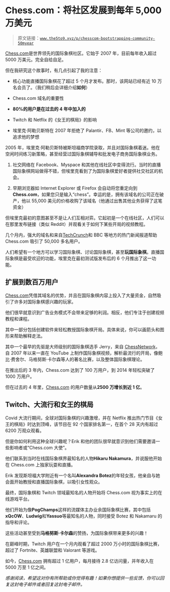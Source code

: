 # Chess.com：将社区发展到每年 5,000 万美元

> 原文链接：[`www.the5to9.xyz/p/chesscom-bootstrapping-community-50myear`](https://www.the5to9.xyz/p/chesscom-bootstrapping-community-50myear)

[Chess.com](http://Chess.com?utm_source=www.the5to9.xyz&utm_medium=referral&utm_campaign=chess-com-bootstrapping-a-community-to-50m-year)是世界领先的国际象棋社区。它始于 2007 年，目前每年收入超过 5000 万美元。完全自给自足。

但在我研究这个故事时，有几点引起了我的注意：

+   核心功能直播国际象棋花了超过 5 个月才发布。那时，该网站已经有近 10 万名会员了。（我们稍后会详细介绍**如何**）

+   Chess.com 域名的重要性

+   **80%的用户是在过去的 4 年中加入的**

+   Twitch 和 Netflix 的《女王的棋局》的影响

+   埃里克·阿勒贝斯特在 2007 年拒绝了 Palantir、FB、Mint 等公司的邀约，以追求他的梦想

2005 年，埃里克·阿勒贝斯特被斯坦福商学院录取，并且对国际象棋着迷。他在空闲时间练习新策略，甚至经营过国际象棋辅导和批发电子商务国际象棋业务。

1.  社交网络在 Facebook、Myspace 和其他在线社区中变得流行。当时的直播国际象棋网站做得不错，但埃里克看到了为国际象棋爱好者提供社交社区的机会。

1.  早期浏览器如 Internet Explorer 或 Firefox 会自动将您重定向到**Chess.com**，如果您只是输入“chess”。幸运的是，拥有该域名的公司正在破产，他以 55,000 美元的价格收购了该域名（他通过出售其他业务获得了这笔资金）

但埃里克最初的意图甚至不是让人们互相对弈。它起初是一个在线社区，人们可以在那里发布链接（类似 Reddit）并观看关于如何下某些开局的视频教程。

几个月内，强大的域名和来自[TechCrunch](https://techcrunch.com/2007/07/08/chesscom-a-social-networking-site-forwell-you-can-probably-guess/?utm_source=www.the5to9.xyz&utm_medium=referral&utm_campaign=chess-com-bootstrapping-a-community-to-50m-year)和 BBC 等地方的热门新闻报道帮助 Chess.com 吸引了 50,000 多名用户。

人们希望有一个地方可以学习国际象棋、讨论国际象棋，甚至**玩国际象棋**。直播国际象棋是最受欢迎的功能，埃里克在最初测试版发布后的 6 个月推出了这一功能。

## 扩展到数百万用户

[Chess.com](http://Chess.com?utm_source=www.the5to9.xyz&utm_medium=referral&utm_campaign=chess-com-bootstrapping-a-community-to-50m-year)凭借其域名的优势，并且在国际象棋内容上投入了大量资金，自然吸引了许多对国际象棋感兴趣的玩家。

他们很早就意识到广告业务模式不会带来足够的利润。相反，他们专注于创建视频教程和课程。

其中一部分包括创建软件来轻松教授国际象棋开局。具体来说，你可以画箭头和图形来帮助解释走法。

其中一个最早的先驱是大师级别的国际象棋选手 Jerry，来自 [ChessNetwork](https://www.youtube.com/@ChessNetwork/featured?utm_source=www.the5to9.xyz&utm_medium=referral&utm_campaign=chess-com-bootstrapping-a-community-to-50m-year)，自 2007 年以来一直在 YouTube 上制作国际象棋视频，解析最流行的开局，像鲍比·费舍尔、马格努斯·卡尔森等人的著名比赛，以及整体国际象棋理论。

在推出后的 3 年内，Chess.com 达到了 100 万用户，到 2014 年轻松突破了 1000 万用户。

但在过去的 4 年里，[Chess.com](http://Chess.com?utm_source=www.the5to9.xyz&utm_medium=referral&utm_campaign=chess-com-bootstrapping-a-community-to-50m-year) 的用户数量从**2500 万增长到近 1 亿**。

## Twitch、大流行和女王的棋局

Covid 大流行期间，全球对国际象棋的兴趣激增，并在 Netflix 推出热门节目《女王的棋局》时达到顶峰，该节目在 92 个国家排名第一，在首个 28 天内有超过 6200 万观众观看。

但是你如何利用这种全球兴趣呢？Erik 和他的团队很早就意识到他们需要邀请一些影响者或“Chess.com 大使”。

他们联系到当时在线国际象棋界最知名的人物**Hikaru Nakamura**，并说服他开始在 Chess.com 上独家玩耍和直播。

Erik 发现斯坦福大学附近有一个名叫**Alexandra Botez**的年轻女孩，他亲自与她会面开始教授和直播国际象棋，以吸引女性观众。

最终，国际象棋和 Twitch 领域最知名的人物开始将 Chess.com 视为事实上的在线游戏平台。

他们开始为像**PogChamps**这样的流媒体主办业余国际象棋比赛，其中包括**xQcOW**、**Ludwig**和**Yassuo**等最知名的人物，同时接受 Botez 和 Nakamaru 的指导和评论。

这些活动甚至受到**马格努斯·卡尔森**的赞扬，为国际象棋带来更多的兴趣！

在巅峰时期，Twitch 用户在一个月内观看了超过 2000 万小时的国际象棋比赛，超过了 Fortnite、英雄联盟和 Valorant 等游戏。

如今，[Chess.com](http://Chess.com?utm_source=www.the5to9.xyz&utm_medium=referral&utm_campaign=chess-com-bootstrapping-a-community-to-50m-year) 拥有超过 1 亿用户，每月接待 2.8 亿访问量，并年收入在 5000 万至 1 亿之间。

*感谢阅读，希望这对你有所帮助或你觉得有趣！如果你想提供一些反馈，你可以回复这封电子邮件或者回复这封电子邮件。*
